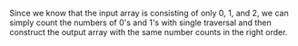 Since we know that the input array is consisting of only 0, 1, and 2, we can simply count the numbers of 0's and 1's with single traversal and then construct the output array with the same number counts in the right order.
